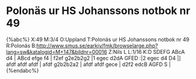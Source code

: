 # Polonäs ur HS Johanssons notbok nr 49

{%abc%}
X:49
M:3/4
O:Uppland
T:Polonäs ur HS Johanssons notbok nr 49
R:Polonäs
B:http://www.smus.se/earkiv/fmk/browselarge.php?lang=sw&katalogid=M+147&bildnr=00016
Z:Nils L
L:1/16
K:D
SDEFG ABcA d4 | ABcd efge f4 | f2ef g2e2b2g2 |1 egec d2dA GFED :|2 egec d4 D4 |]
afdf afdf afdf | afdf g2b2b2a2 | afdf afdf gece | d2f2 edcB AGFD S |
{%endabc%}
